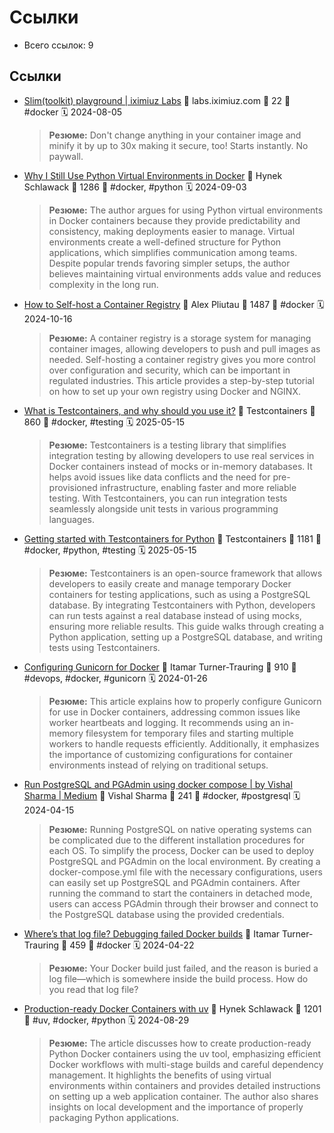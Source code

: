 # Ссылки

- Всего ссылок: 9

## Ссылки

- [Slim(toolkit) playground | iximiuz Labs](https://labs.iximiuz.com/playgrounds/slimtoolkit) 👤 labs.iximiuz.com 💬 22 🔖 #docker 🗓️ 2024-08-05
    > **Резюме:** Don't change anything in your container image and minify it by up to 30x making it secure, too! Starts instantly. No paywall.
- [Why I Still Use Python Virtual Environments in Docker](https://hynek.me/articles/docker-virtualenv/) 👤 Hynek Schlawack 💬 1286 🔖 #docker, #python 🗓️ 2024-09-03
    > **Резюме:** The author argues for using Python virtual environments in Docker containers because they provide predictability and consistency, making deployments easier to manage. Virtual environments create a well-defined structure for Python applications, which simplifies communication among teams. Despite popular trends favoring simpler setups, the author believes maintaining virtual environments adds value and reduces complexity in the long run.
- [How to Self-host a Container Registry](https://www.freecodecamp.org/news/how-to-self-host-a-container-registry/) 👤 Alex Pliutau 💬 1487 🔖 #docker 🗓️ 2024-10-16
    > **Резюме:** A container registry is a storage system for managing container images, allowing developers to push and pull images as needed. Self-hosting a container registry gives you more control over configuration and security, which can be important in regulated industries. This article provides a step-by-step tutorial on how to set up your own registry using Docker and NGINX.
- [What is Testcontainers, and why should you use it?](https://testcontainers.com/guides/introducing-testcontainers/) 👤 Testcontainers 💬 860 🔖 #docker, #testing 🗓️ 2025-05-15
    > **Резюме:** Testcontainers is a testing library that simplifies integration testing by allowing developers to use real services in Docker containers instead of mocks or in-memory databases. It helps avoid issues like data conflicts and the need for pre-provisioned infrastructure, enabling faster and more reliable testing. With Testcontainers, you can run integration tests seamlessly alongside unit tests in various programming languages.
- [Getting started with Testcontainers for Python](https://testcontainers.com/guides/getting-started-with-testcontainers-for-python/) 👤 Testcontainers 💬 1181 🔖 #docker, #python, #testing 🗓️ 2025-05-15
    > **Резюме:** Testcontainers is an open-source framework that allows developers to easily create and manage temporary Docker containers for testing applications, such as using a PostgreSQL database. By integrating Testcontainers with Python, developers can run tests against a real database instead of using mocks, ensuring more reliable results. This guide walks through creating a Python application, setting up a PostgreSQL database, and writing tests using Testcontainers.
- [Configuring Gunicorn for Docker](https://pythonspeed.com/articles/gunicorn-in-docker/) 👤 Itamar Turner-Trauring 💬 910 🔖 #devops, #docker, #gunicorn 🗓️ 2024-01-26
    > **Резюме:** This article explains how to properly configure Gunicorn for use in Docker containers, addressing common issues like worker heartbeats and logging. It recommends using an in-memory filesystem for temporary files and starting multiple workers to handle requests efficiently. Additionally, it emphasizes the importance of customizing configurations for container environments instead of relying on traditional setups.
- [Run PostgreSQL and PGAdmin using docker compose | by Vishal Sharma | Medium](https://medium.com/@vishal.sharma./run-postgresql-and-pgadmin-using-docker-compose-34120618bcf9) 👤 Vishal Sharma 💬 241 🔖 #docker, #postgresql 🗓️ 2024-04-15
    > **Резюме:** Running PostgreSQL on native operating systems can be complicated due to the different installation procedures for each OS. To simplify the process, Docker can be used to deploy PostgreSQL and PGAdmin on the local environment. By creating a docker-compose.yml file with the necessary configurations, users can easily set up PostgreSQL and PGAdmin containers. After running the command to start the containers in detached mode, users can access PGAdmin through their browser and connect to the PostgreSQL database using the provided credentials.
- [Where’s that log file? Debugging failed Docker builds](https://pythonspeed.com/articles/debugging-docker-build/) 👤 Itamar Turner-Trauring 💬 459 🔖 #docker 🗓️ 2024-04-22
    > **Резюме:** Your Docker build just failed, and the reason is buried a log file—which is somewhere inside the build process. How do you read that log file?
- [Production-ready Docker Containers with uv](https://hynek.me/articles/docker-uv/) 👤 Hynek Schlawack 💬 1201 🔖 #uv, #docker, #python 🗓️ 2024-08-29
    > **Резюме:** The article discusses how to create production-ready Python Docker containers using the uv tool, emphasizing efficient Docker workflows with multi-stage builds and careful dependency management. It highlights the benefits of using virtual environments within containers and provides detailed instructions on setting up a web application container. The author also shares insights on local development and the importance of properly packaging Python applications.
